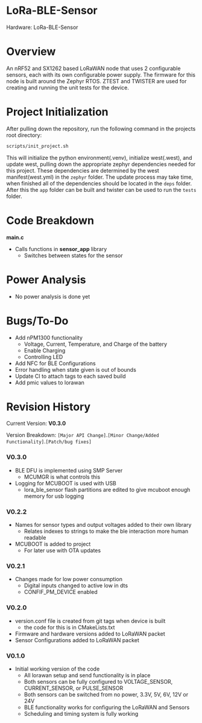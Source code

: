 # LoRa-BLE-Sensor
Hardware: LoRa-BLE-Sensor

# Overview
An nRF52 and SX1262 based LoRaWAN node that uses 2 configurable sensors, each with its own configurable power supply. The firmware for this node is built around the Zephyr RTOS. 
ZTEST and TWISTER are used for creating and running the unit tests for the device.

# Project Initialization

After pulling down the repository, run the following command in the projects root directory:

```bash
scripts/init_project.sh
```

This will initialize the python environment(.venv), initialize west(.west), and update west, pulling down the appropriate zephyr dependencies needed for this project. These dependencies are determined by the west manifest(west.yml) in the ``zephyr`` folder. The update process may take time, when finished all of the dependencies should be located in the ``deps`` folder. After this the ``app`` folder can be built and twister can be used to run the ``tests`` folder.

# Code Breakdown
**main.c** 
- Calls functions in **sensor_app** library
  * Switches between states for the sensor

# Power Analysis
- No power analysis is done yet

# Bugs/To-Do
- Add nPM1300 functionality
  * Voltage, Current, Temperature, and Charge of the battery
  * Enable Charging
  * Controlling LED
- Add NFC for BLE Configurations
- Error handling when state given is out of bounds
- Update CI to attach tags to each saved build
- Add pmic values to lorawan

# Revision History
Current Version: **V0.3.0**

Version Breakdown: `[Major API Change]`.`[Minor Change/Added Functionality]`.`[Patch/bug fixes]`

### V0.3.0
- BLE DFU is implemented using SMP Server
  * MCUMGR is what controls this
- Logging for MCUBOOT is used with USB
  * lora_ble_sensor flash partitions are edited to give mcuboot enough memory for usb logging

### V0.2.2
- Names for sensor types and output voltages added to their own library
  * Relates indexes to strings to make the ble interaction more human readable
- MCUBOOT is added to project
  * For later use with OTA updates

### V0.2.1
- Changes made for low power consumption
  * Digital inputs changed to active low in dts 
  * CONFIF_PM_DEVICE enabled

### V0.2.0
- version.conf file is created from git tags when device is built
  * the code for this is in CMakeLists.txt
- Firmware and hardware versions added to LoRaWAN packet
- Sensor Configurations added to LoRaWAN packet

### V0.1.0
- Initial working version of the code
  * All lorawan setup and send functionality is in place
  * Both sensors can be fully configured to VOLTAGE_SENSOR, CURRENT_SENSOR, or PULSE_SENSOR
  * Both sensors can be switched from no power, 3.3V, 5V, 6V, 12V or 24V
  * BLE functionality works for configuring the LoRaWAN and Sensors
  * Scheduling and timing system is fully working
